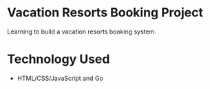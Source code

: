 # Vacation Resorts Booking Project

Learning to build a vacation resorts booking system.

# Technology Used

- HTML/CSS/JavaScript and Go
  